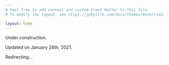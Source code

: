 ```yaml
---
# Feel free to add content and custom Front Matter to this file.
# To modify the layout, see https://jekyllrb.com/docs/themes/#overriding-theme-defaults

layout: home
---
```


<html>
  <head>
    <meta HTTP-EQUIV="REFRESH" content="5; url=https://ins2i.cnrs.fr/fr/cnrsinfo/un-erc-face-au-challenge-du-big-data">
  </head>
</html>

Under construction.

Updated on January 28th, 2021.

Redirecting...
